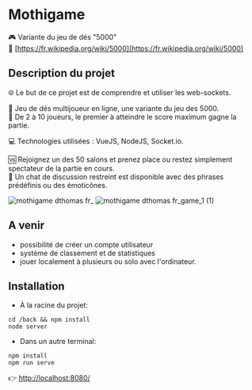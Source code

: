 # Mothigame

🎮 Variante du jeu de dés "5000"  
📖 [https://fr.wikipedia.org/wiki/5000](https://fr.wikipedia.org/wiki/5000)

## Description du projet

🌐 Le but de ce projet est de comprendre et utiliser les web-sockets.  

🎲 Jeu de dés multijoueur en ligne, une variante du jeu des 5000.  
👫 De 2 à 10 joueurs, le premier à atteindre le score maximum gagne la partie.  

💻 Technologies utilisées : VueJS, NodeJS, Socket.io.  

🆚 Rejoignez un des 50 salons et prenez place ou restez simplement spectateur de la partie en cours.  
💬 Un chat de discussion restreint est disponible avec des phrases prédéfinis ou des émoticônes.  

![mothigame dthomas fr_](https://user-images.githubusercontent.com/71820021/143039518-78939ecd-ee7d-4f7e-befc-04fb62150e0f.png)
![mothigame dthomas fr_game_1 (1)](https://user-images.githubusercontent.com/71820021/143040024-1578e3bb-52f5-44ff-989f-5649cc65de7c.png)

## A venir
- possibilité de créer un compte utilisateur  
- système de classement et de statistiques  
- jouer localement à plusieurs ou solo avec l'ordinateur.  

## Installation

- À la racine du projet:  
```
cd /back && npm install
node server
```

- Dans un autre terminal:  
```
npm install     
npm run serve
```

 👉 [http://localhost:8080/](http://localhost:8080/)
